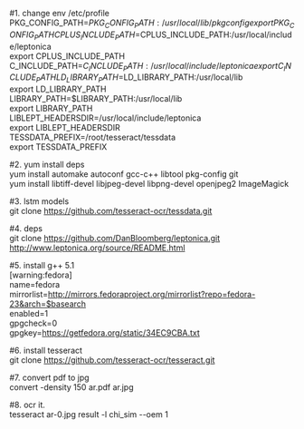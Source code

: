 #1. change env /etc/profile  
PKG_CONFIG_PATH=$PKG_CONFIG_PATH:/usr/local/lib/pkgconfig  
export PKG_CONFIG_PATH
CPLUS_INCLUDE_PATH=$CPLUS_INCLUDE_PATH:/usr/local/include/leptonica  
export CPLUS_INCLUDE_PATH
C_INCLUDE_PATH=$C_INCLUDE_PATH:/usr/local/include/leptonica  
export C_INCLUDE_PATH  
LD_LIBRARY_PATH=$LD_LIBRARY_PATH:/usr/local/lib  
export LD_LIBRARY_PATH  
LIBRARY_PATH=$LIBRARY_PATH:/usr/local/lib  
export LIBRARY_PATH  
LIBLEPT_HEADERSDIR=/usr/local/include/leptonica  
export LIBLEPT_HEADERSDIR  
TESSDATA_PREFIX=/root/tesseract/tessdata  
export TESSDATA_PREFIX  

#2. yum install deps  
yum install automake autoconf gcc-c++ libtool pkg-config git  
yum install libtiff-devel libjpeg-devel libpng-devel openjpeg2 ImageMagick  

#3. lstm models  
git clone https://github.com/tesseract-ocr/tessdata.git  

#4. deps  
git clone https://github.com/DanBloomberg/leptonica.git  
http://www.leptonica.org/source/README.html  

#5. install g++ 5.1  
[warning:fedora]  
name=fedora  
mirrorlist=http://mirrors.fedoraproject.org/mirrorlist?repo=fedora-23&arch=$basearch  
enabled=1  
gpgcheck=0  
gpgkey=https://getfedora.org/static/34EC9CBA.txt  

#6. install tesseract  
git clone https://github.com/tesseract-ocr/tesseract.git 

#7. convert pdf to jpg  
convert   -density 150  ar.pdf ar.jpg  

#8. ocr it.  
tesseract ar-0.jpg result -l chi_sim --oem 1
